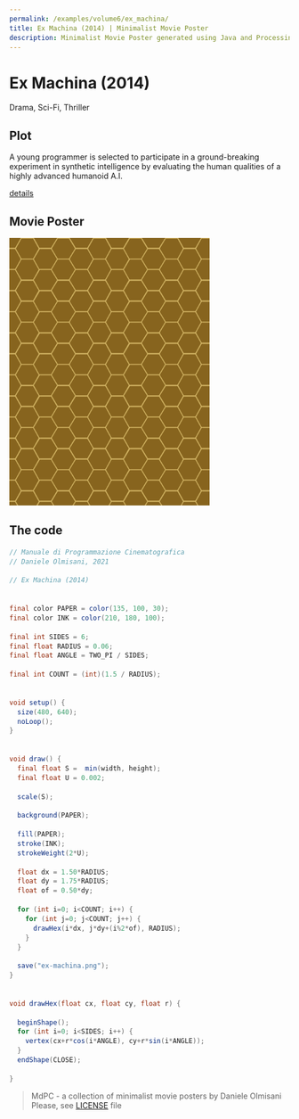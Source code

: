 ```yaml
---
permalink: /examples/volume6/ex_machina/
title: Ex Machina (2014) | Minimalist Movie Poster
description: Minimalist Movie Poster generated using Java and Processing.
---
```


# Ex Machina (2014)

Drama, Sci-Fi, Thriller

## Plot
A young programmer is selected to participate in a ground-breaking experiment in synthetic intelligence by evaluating the human qualities of a highly advanced humanoid A.I.

[details](https://www.imdb.com/title/tt0470752/)

## Movie Poster
<img src="ex-machina.png"  width="360px" title="Ex Machina">


## The code
```java
// Manuale di Programmazione Cinematografica
// Daniele Olmisani, 2021

// Ex Machina (2014)


final color PAPER = color(135, 100, 30);
final color INK = color(210, 180, 100);

final int SIDES = 6;
final float RADIUS = 0.06;
final float ANGLE = TWO_PI / SIDES;

final int COUNT = (int)(1.5 / RADIUS);


void setup() {
  size(480, 640);
  noLoop();
}


void draw() {
  final float S =  min(width, height);
  final float U = 0.002;

  scale(S);
  
  background(PAPER);
  
  fill(PAPER);
  stroke(INK);
  strokeWeight(2*U);
  
  float dx = 1.50*RADIUS;
  float dy = 1.75*RADIUS;
  float of = 0.50*dy;
  
  for (int i=0; i<COUNT; i++) {
    for (int j=0; j<COUNT; j++) {
      drawHex(i*dx, j*dy+(i%2*of), RADIUS);
    }
  }
  
  save("ex-machina.png");
}


void drawHex(float cx, float cy, float r) {
  
  beginShape();
  for (int i=0; i<SIDES; i++) {
    vertex(cx+r*cos(i*ANGLE), cy+r*sin(i*ANGLE));
  }
  endShape(CLOSE);
  
}

```

> MdPC - a collection of minimalist movie posters
> by Daniele Olmisani
> Please, see [LICENSE](../../../LICENSE) file
